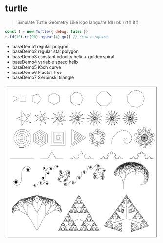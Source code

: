 # turtle

> Simulate Turtle Geometry
> Like logo languare fd() bk() rt() lt()

```javascript
const t = new Turtle({ debug: false })
t.fd(10).rt(90).repeat(4).go() // draw a square
```

- baseDemo1 regular polygon
- baseDemo2 regular star polygon
- baseDemo3 constant velocity helix + golden spiral
- baseDemo4 variable speed helix
- baseDemo5 Koch curve
- baseDemo6 Fractal Tree
- baseDemo7 Sierpinski triangle

![screenshot](https://github.com/kongnet/turtle/raw/master/screenShot/s1.png)
